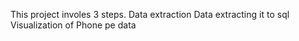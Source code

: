 This project involes 3 steps.
Data extraction
Data extracting it to sql
Visualization of Phone pe data
